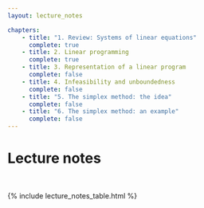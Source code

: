 ```yaml
---
layout: lecture_notes

chapters:
    - title: "1. Review: Systems of linear equations"
      complete: true
    - title: 2. Linear programming
      complete: true
    - title: 3. Representation of a linear program
      complete: false
    - title: 4. Infeasibility and unboundedness
      complete: false
    - title: "5. The simplex method: the idea"
      complete: false
    - title: "6. The simplex method: an example"
      complete: false
---
```


# Lecture notes

<br/>

{% include lecture_notes_table.html %}
